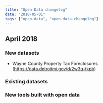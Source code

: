 ```yaml
---
title: "Open Data changelog"
date: "2018-05-01"
tags: ["open-data", "open-data-changelog"]
---
```


## April 2018

### New datasets

- Wayne County Property Tax Foreclosures (https://data.detroitmi.gov/d/2w3q-tkpb)

### Existing datasets

### New tools built with open data
